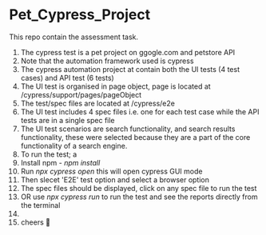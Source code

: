 # Pet_Cypress_Project

This repo contain the assessment task.

1. The cypress test is a pet project on ggogle.com and petstore API
2. Note that the automation framework used is cypress
3. The cypress automation project at contain both the UI tests (4 test cases) and API test (6 tests)
4. The UI test is organised in page object, page is located at /cypress/support/pages/pageObject
5. The test/spec files are located at /cypress/e2e
6. The UI test includes 4 spec files i.e. one for each test case while the API tests are in a single spec file
7. The UI test scenarios are search functionality, and search results functionality, these were selected because they are a part of the core functionality of a search engine.
8. To run the test; a
9. Install npm - _npm install_
10. Run _npx cypress open_ this will open cypress GUI mode
11. Then slecet 'E2E' test option and select a browser option
12. The spec files should be displayed, click on any spec file to run the test
13. OR use _npx cypress run_ to run the test and see the reports directly from the terminal
14. 
15. cheers 🍹
   
